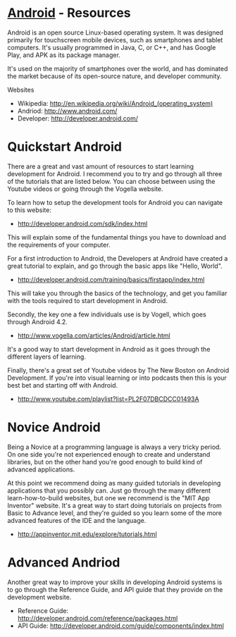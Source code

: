 [Android](http://developer.android.com/) - Resources
==================================================

Android is an open source Linux-based operating system. It was designed primarily for touchscreen mobile devices, such as smartphones and tablet computers. It's usually programmed in Java, C, or C++, and has Google Play, and APK as its package manager. 

It's used on the majority of smartphones over the world, and has dominated the market because of its open-source nature, and developer community.

Websites

- Wikipedia: http://en.wikipedia.org/wiki/Android_(operating_system)
- Andriod: http://www.android.com/
- Developer: http://developer.android.com/

Quickstart Android
==================================================

There are a great and vast amount of resources to start learning development for Android. I recommend you to try and go through all three of the tutorials that are listed below. You can choose between using the Youtube videos or going through the Vogella website.

To learn how to setup the development tools for Android you can navigate to this website:

- http://developer.android.com/sdk/index.html

This will explain some of the fundamental things you have to download and the requirements of your computer.

For a first introduction to Android, the Developers at Android have created a great tutorial to explain, and go through the basic apps like "Hello, World".

- http://developer.android.com/training/basics/firstapp/index.html
  
This will take you through the basics of the technology, and get you familiar with the tools required to start development in Android.

Secondly, the key one a few individuals use is by Vogell, which goes through Android 4.2.

- http://www.vogella.com/articles/Android/article.html

It's a good way to start development in Android as it goes through the different layers of learning.

Finally, there's a great set of Youtube videos by The New Boston on Android Development. If you're into visual learning or into podcasts then this is your best bet and starting off with Android.

- http://www.youtube.com/playlist?list=PL2F07DBCDCC01493A

Novice Android
==================================================

Being a Novice at a programming language is always a very tricky period. On one side you're not experienced enough to create and understand libraries, but on the other hand you're good enough to build kind of advanced applications.

At this point we recommend doing as many guided tutorials in developing applications that you possibly can. Just go through the many different learn-how-to-build websites, but one we recommend is the "MIT App Inventor" website. It's a great way to start doing tutorials on projects from Basic to Advance level, and they're guided so you learn some of the more advanced features of the IDE and the language.

- http://appinventor.mit.edu/explore/tutorials.html

Advanced Andriod
==================================================

Another great way to improve your skills in developing Android systems is to go through the Reference Guide, and API guide that they provide on the development website.

- Reference Guide: http://developer.android.com/reference/packages.html
- API Guide: http://developer.android.com/guide/components/index.html